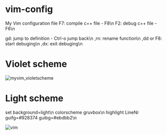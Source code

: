 # vim-config

My Vim configuration file
F7: compile c++ file - F8\n
F2: debug c++ file - F6\n

gd: jump to definition - Ctrl-o jump back\n
,rn: rename function\n
,dd or F8: start debuging\n
,dx: exit debuging\n


# Violet scheme

![myvim_violetscheme](https://user-images.githubusercontent.com/61228506/104830862-4da64800-58b5-11eb-8b95-e1895142fec4.png)


# Light scheme

set background=light\n
colorscheme gruvbox\n
highlight LineNr guifg=#928374 guibg=#ebdbb2\n

![vim](https://user-images.githubusercontent.com/61228506/104834719-daf89500-58d3-11eb-8976-ac64fc8d6c28.png)



